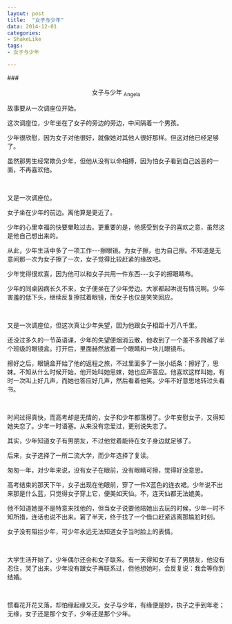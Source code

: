 ```yaml
---
layout: post
title:  "女子与少年"
data: 2014-12-01 
categories:
- ShakeLike
tags:
- 女子与少年

---
```


###<center>女子与少年 <sub>Angela</sub></center>

故事要从一次调座位开始。

这次调座位，少年坐在了女子的旁边的旁边，中间隔着一个男孩。

少年很欣慰，因为女子对他很好，就像她对其他人很好那样。但这对他已经足够了。

虽然那男生经常欺负少年，但他从没有以命相搏，因为怕女子看到自己凶恶的一面，不再喜欢他。

<br/>

又是一次调座位。

女子坐在少年的前边。离他算是更近了。

少年的心里幸福的快要晕眩过去。更重要的是，他感受到女子的喜欢之意，虽然这是他自己想出来的。

从此，少年生活中多了一项工作---擦眼镜。为女子擦，也为自己擦。不知道是无意间那一次为女子擦了一次，女子觉得比较赶紧的缘故吧。

少年觉得很欢喜，因为他可以和女子共用一件东西---女子的擦眼睛布。

少年的同桌因病长久不来，女子便坐在了少年旁边。大家都起哄说有情况啊。少年害羞的低下头，继续反复擦拭着眼镜，而女子也仅是笑笑回应。

<br/>

又是一次调座位，但这次真让少年失望，因为他跟女子相距十万八千里。

还没过多久的一节英语课，少年的失望便烟消云散，他收到了一个差不多跨越了半个班级的眼镜盒。打开后，里面赫然放着一个眼睛和一块儿眼镜布。

擦好之后，眼镜盒开始了他的返程之旅，不过里面多了一张小纸条：擦好了，思妹。不知从什么时候开始，他开始叫她思妹，她也应声答应。他喜欢这样叫她，有时一次叫上好几声，而她也答应好几声，然后看着他笑。少年不好意思地转过头看书。

<br/>

时间过得真快，而高考却是无情的，女子和少年都落榜了。少年安慰女子，又得知她失恋了。少年一时语塞。从来没有恋爱过，更别说失恋了。

其实，少年知道女子有男朋友，不过他觉着能待在女子身边就足够了。

后来，女子选择了一所二流大学，而少年选择了复读。

匆匆一年，对少年来说，没有女子在眼前，没有眼睛可擦，觉得好没意思。

高考结束的那天下午，女子出现在他眼前，穿了一件X蓝色的连衣裙。少年说不出来那是什么蓝，只觉得女子穿上它，便美如天仙。不，连天仙都无法媲美。

他不知道她是不是特意来找他的，但当女子说要他陪她出去玩的时候，少年一时不知所措，连话也说不出来。窘了半天，终于找了一个借口赶紧逃离那尴尬时刻。

女子没有阻拦少年，可少年永远无法知道女子当时脸上的表情。

<br/>

大学生活开始了，少年偶尔还会和女子联系。有一天得知女子有了男朋友，他没有忍住，哭了出来。少年没有跟女子再联系过，但他想她时，会反复说：我会等你到结婚。

<br/>

惯看花开花又落，却怕缘起缘又灭。女子与少年，有缘便是妙，执子之手到年老；无缘，女子还是那个女子，少年还是那个少年。

